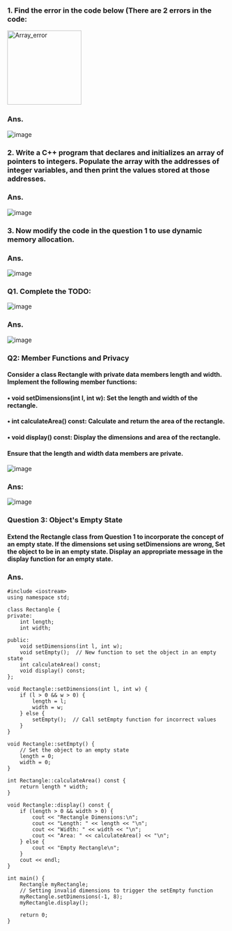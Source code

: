 
### 1. Find the error in the code below (There are 2 errors in the code: 

 <img width="170" alt="Array_error" src="https://github.com/pratham-garg-456/OOP244_SLG/assets/81003075/e71b01c3-d976-4058-8d84-d019aaec6fec">

### Ans. 
![image](https://github.com/pratham-garg-456/OOP244_SLG/assets/81003075/b44b267f-5a94-4e69-baf3-7a5badc0e86b)


### 2. Write a C++ program that declares and initializes an array of pointers to integers. Populate the array with the addresses of integer variables, and then print the values stored at those addresses. 
### Ans.  
![image](https://github.com/pratham-garg-456/OOP244_SLG/assets/81003075/88dfe55e-6908-476f-9d36-73a57b4da5b6)

 

### 3. Now modify the code in the question 1 to use dynamic memory allocation. 
### Ans.  
![image](https://github.com/pratham-garg-456/OOP244_SLG/assets/81003075/437fcff0-77f3-4362-a9e2-5bb13a5501aa)


### Q1. Complete the TODO:
 ![image](https://github.com/pratham-garg-456/OOP244_SLG/assets/81003075/f204d2c7-eae4-412e-87ca-69c8b06fa310)


### Ans.  
![image](https://github.com/pratham-garg-456/OOP244_SLG/assets/81003075/d2b1c495-d18e-4750-b9b2-9f3b84229468)

### Q2: Member Functions and Privacy
#### Consider a class Rectangle with private data members length and width. Implement the following member functions:
#### •	void setDimensions(int l, int w): Set the length and width of the rectangle.
#### •	int calculateArea() const: Calculate and return the area of the rectangle.
#### •	void display() const: Display the dimensions and area of the rectangle.
#### Ensure that the length and width data members are private.
 ![image](https://github.com/pratham-garg-456/OOP244_SLG/assets/81003075/01479533-284a-4f32-9f9a-a5b91a74e3bf)


### Ans:
 ![image](https://github.com/pratham-garg-456/OOP244_SLG/assets/81003075/7d060e8e-2403-4dce-969f-ec4384d94d6a)

### Question 3: Object's Empty State
#### Extend the Rectangle class from Question 1 to incorporate the concept of an empty state. If the dimensions set using setDimensions are wrong, Set the object to be in an empty state. Display an appropriate message in the display function for an empty state.

### Ans.

```
#include <iostream>
using namespace std;

class Rectangle {
private:
    int length;
    int width;

public:
    void setDimensions(int l, int w);
    void setEmpty();  // New function to set the object in an empty state
    int calculateArea() const;
    void display() const;
};

void Rectangle::setDimensions(int l, int w) {
    if (l > 0 && w > 0) {
        length = l;
        width = w;
    } else {
        setEmpty();  // Call setEmpty function for incorrect values
    }
}

void Rectangle::setEmpty() {
    // Set the object to an empty state
    length = 0;
    width = 0;
}

int Rectangle::calculateArea() const {
    return length * width;
}

void Rectangle::display() const {
    if (length > 0 && width > 0) {
        cout << "Rectangle Dimensions:\n";
        cout << "Length: " << length << "\n";
        cout << "Width: " << width << "\n";
        cout << "Area: " << calculateArea() << "\n";
    } else {
        cout << "Empty Rectangle\n";
    }
    cout << endl;
}

int main() {
    Rectangle myRectangle;
    // Setting invalid dimensions to trigger the setEmpty function
    myRectangle.setDimensions(-1, 8);
    myRectangle.display();

    return 0;
}
```


 

 

